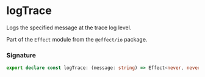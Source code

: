 # logTrace

Logs the specified message at the trace log level.

Part of the `Effect` module from the `@effect/io` package.

### Signature

```typescript
export declare const logTrace: (message: string) => Effect<never, never, void>
```
